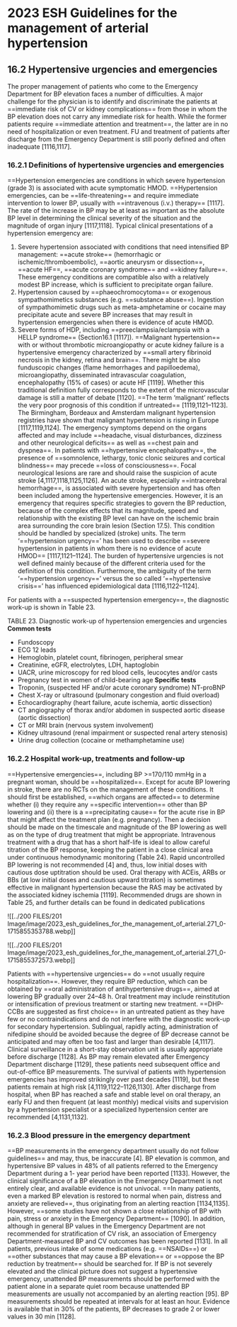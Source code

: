 # 2023 ESH Guidelines for the management of arterial hypertension
## 16.2 Hypertensive urgencies and emergencies
The proper management of patients who come to the Emergency Department for BP elevation faces a number of difficulties. A major challenge for the physician is to identify and discriminate the patients at ==immediate risk of CV or kidney complications== from those in whom the BP elevation does not carry any immediate risk for health. While the former patients require ==immediate attention and treatment==, the latter are in no need of hospitalization or even treatment. FU and treatment of patients after discharge from the Emergency Department is still poorly defined and often inadequate [1116,1117].
### 16.2.1 Definitions of hypertensive urgencies and emergencies 
==Hypertension emergencies are conditions in which severe hypertension (grade 3) is associated with acute symptomatic HMOD. ==Hypertension emergencies, can be ==life-threatening== and require immediate intervention to lower BP, usually with ==intravenous (i.v.) therapy== [1117]. The rate of the increase in BP may be at least as important as the absolute BP level in determining the clinical severity of the situation and the magnitude of organ injury [1117,1118]. Typical clinical presentations of a hypertension emergency are:
1. Severe hypertension associated with conditions that need intensified BP management: ==acute stroke== (hemorrhagic or ischemic/thromboembolic), ==aortic aneurysm or dissection==, ==acute HF==, ==acute coronary syndrome== and ==kidney failure==. These emergency conditions are compatible also with a relatively modest BP increase, which is sufficient to precipitate organ failure.
2. Hypertension caused by ==phaeochromocytoma== or exogenous sympathomimetics substances (e.g. ==substance abuse==). Ingestion of sympathomimetic drugs such as meta-amphetamine or cocaine may precipitate acute and severe BP increases that may result in hypertension emergencies when there is evidence of acute HMOD.
3. Severe forms of HDP, including ==preeclampsia/eclampsia with a HELLP syndrome== (Section16.1 [1117]).
==Malignant hypertension== with or without thrombotic microangiopathy or acute kidney failure is a hypertensive emergency characterized by ==small artery fibrinoid necrosis in the kidney, retina and brain==. There might be also funduscopic changes (flame hemorrhages and papilloedema), microangiopathy, disseminated intravascular coagulation, encephalopathy (15% of cases) or acute HF [1119]. Whether this traditional definition fully corresponds to the extent of the microvascular damage is still a matter of debate [1120]. ==The term ‘malignant’ reflects the very poor prognosis of this condition if untreated== [1119,1121–1123]. The Birmingham, Bordeaux and Amsterdam malignant hypertension registries have shown that malignant hypertension is rising in Europe [1117,1119,1124]. The emergency symptoms depend on the organs affected and may include ==headache, visual disturbances, dizziness and other neurological deficits== as well as ==chest pain and dyspnea==. In patients with ==hypertensive encephalopathy==, the presence of ==somnolence, lethargy, tonic clonic seizures and cortical blindness== may precede ==loss of consciousness==. Focal neurological lesions are rare and should raise the suspicion of acute stroke [4,1117,1118,1125,1126]. An acute stroke, especially ==intracerebral hemorrhage==, is associated with severe hypertension and has often been included among the hypertensive emergencies. However, it is an emergency that requires specific strategies to govern the BP reduction, because of the complex effects that its magnitude, speed and relationship with the existing BP level can have on the ischemic brain area surrounding the core brain lesion (Section 17.5). This condition should be handled by specialized (stroke) units.
The term ‘==hypertension urgency==’ has been used to describe ==severe hypertension in patients in whom there is no evidence of acute HMOD== [1117,1121–1124]. The burden of hypertensive urgencies is not well defined mainly because of the different criteria used for the definition of this condition. Furthermore, the ambiguity of the term ‘==hypertension urgency==’ versus the so called ‘==hypertensive crisis==’ has influenced epidemiological data [1116,1122–1124].

For patients with a ==suspected hypertension emergency==, the diagnostic work-up is shown in Table 23.

TABLE 23. Diagnostic work-up of hypertension emergencies and urgencies
**Common tests**
- Fundoscopy
- ECG 12 leads
- Hemoglobin, platelet count, fibrinogen, peripheral smear
- Creatinine, eGFR, electrolytes, LDH, haptoglobin
- UACR, urine microscopy for red blood cells, leucocytes and/or casts
- Pregnancy test in women of child-bearing age
**Specific tests**
- Troponin, (suspected HF and/or acute coronary syndrome) NT-proBNP
- Chest X-ray or ultrasound (pulmonary congestion and fluid overload)
- Echocardiography (heart failure, acute ischemia, aortic dissection)
- CT angiography of thorax and/or abdomen in suspected aortic disease (aortic dissection)
- CT or MRI brain (nervous system involvement)
- Kidney ultrasound (renal impairment or suspected renal artery stenosis)
- Urine drug collection (cocaine or methamphetamine use)

### 16.2.2 Hospital work-up, treatments and follow-up
==Hypertensive emergencies==, including BP >=170/110 mmHg in a pregnant woman, should be ==hospitalized==. Except for acute BP lowering in stroke, there are no RCTs on the management of these conditions. It should first be established, ==which organs are affected== to determine whether (i) they require any ==specific intervention== other than BP lowering and (ii) there is a ==precipitating cause== for the acute rise in BP that might affect the treatment plan (e.g. pregnancy). Then a decision should be made on the timescale and magnitude of the BP lowering as well as on the type of drug treatment that might be appropriate. Intravenous treatment with a drug that has a short half-life is ideal to allow careful titration of the BP response, keeping the patient in a close clinical area under continuous hemodynamic monitoring (Table 24). Rapid uncontrolled BP lowering is not recommended [4] and, thus, low initial doses with cautious dose uptitration should be used. Oral therapy with ACEis, ARBs or BBs (at low initial doses and cautious upward titration) is sometimes effective in malignant hypertension because the RAS may be activated by the associated kidney ischemia [1119]. Recommended drugs are shown in Table 25, and further details can be found in dedicated publications

![[../200 FILES/201 Image/image/2023_esh_guidelines_for_the_management_of_arterial.271_0-1715855353788.webp]]

![[../200 FILES/201 Image/image/2023_esh_guidelines_for_the_management_of_arterial.271_0-1715855372573.webp]]

Patients with ==hypertensive urgencies== do ==not usually require hospitalization==. However, they require BP reduction, which can be obtained by ==oral administration of antihypertensive drugs==, aimed at lowering BP gradually over 24–48 h. Oral treatment may include reinstitution or intensification of previous treatment or starting new treatment. ==DHP-CCBs are suggested as first choice== in an untreated patient as they have few or no contraindications and do not interfere with the diagnostic work-up for secondary hypertension. Sublingual, rapidly acting, administration of nifedipine should be avoided because the degree of BP decrease cannot be anticipated and may often be too fast and larger than desirable [4,1117]. Clinical surveillance in a short-stay observation unit is usually appropriate before discharge [1128]. As BP may remain elevated after Emergency Department discharge [1129], these patients need subsequent office and out-of-office BP measurements.
The survival of patients with hypertension emergencies has improved strikingly over past decades [1119], but these patients remain at high risk [4,1119,1122–1126,1130]. After discharge from hospital, when BP has reached a safe and stable level on oral therapy, an early FU and then frequent (at least monthly) medical visits and supervision by a hypertension specialist or a specialized hypertension center are recommended [4,1131,1132].
### 16.2.3 Blood pressure in the emergency department
==BP measurements in the emergency department usually do not follow guidelines== and may, thus, be inaccurate [4]. BP elevation is common, and hypertensive BP values in 48% of all patients referred to the Emergency Department during a 1- year period have been reported [1133]. However, the clinical significance of a BP elevation in the Emergency Department is not entirely clear, and available evidence is not univocal. ==In many patients, even a marked BP elevation is restored to normal when pain, distress and anxiety are relieved==, thus originating from an alerting reaction [1134,1135]. However, ==some studies have not shown a close relationship of BP with pain, stress or anxiety in the Emergency Department== [1090]. In addition, although in general BP values in the Emergency Department are not recommended for stratification of CV risk, an association of Emergency Department-measured BP and CV outcomes has been reported [1131]. In all patients, previous intake of some medications (e.g. ==NSAIDs==) or ==other substances that may cause a BP elevation== or ==oppose the BP reduction by treatment== should be searched for. If BP is not severely elevated and the clinical picture does not suggest a hypertensive emergency, unattended BP measurements should be performed with the patient alone in a separate quiet room because unattended BP measurements are usually not accompanied by an alerting reaction [95]. BP measurements should be repeated at intervals for at least an hour. Evidence is available that in 30% of the patients, BP decreases to grade 2 or lower values in 30 min [1128].